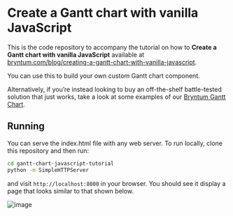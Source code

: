 # Create a Gantt chart with vanilla JavaScript

This is the code repository to accompany the tutorial on how to **Create a Gantt chart with vanilla JavaScript** available at [bryntum.com/blog/creating-a-gantt-chart-with-vanilla-javascript](https://www.bryntum.com/blog/creating-a-gantt-chart-with-vanilla-javascript).

You can use this to build your own custom Gantt chart component.

Alternatively, if you’re instead looking to buy an off-the-shelf battle-tested solution that just works, take a look at some examples of our [Bryntum Gantt Chart](https://www.bryntum.com/products/gantt/).

## Running

You can serve the index.html file with any web server. To run locally, clone this repository and then run:

```bash
cd gantt-chart-javascript-tutorial
python -m SimpleHTTPServer
```

and visit `http://localhost:8000` in your browser. You should see it display a page that looks similar to that shown below.

![image](https://user-images.githubusercontent.com/2641205/175103263-87263fed-4715-4a8c-aea2-45a77a2e9d75.png)
